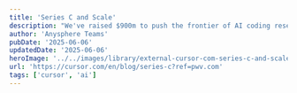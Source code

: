 ```yaml
---
title: 'Series C and Scale'
description: "We've raised $900m to push the frontier of AI coding research."
author: 'Anysphere Teams'
pubDate: '2025-06-06'
updatedDate: '2025-06-06'
heroImage: '../../images/library/external-cursor-com-series-c-and-scale/banner_16_9-1-20250917-045109.png'
url: 'https://cursor.com/en/blog/series-c?ref=pwv.com'
tags: ['cursor', 'ai']
---
```

